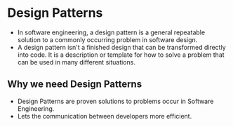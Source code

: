 # Design Patterns #

* In software engineering, a design pattern is a general repeatable solution to a commonly occurring problem in software design. 
* A design pattern isn't a finished design that can be transformed directly into 
code. It is a description or template for how to solve a problem that can be 
used in many different situations.

## Why we need Design Patterns ## 
* Design Patterns are proven solutions to problems occur in Software Engineering.
* Lets the communication between developers more efficient.
